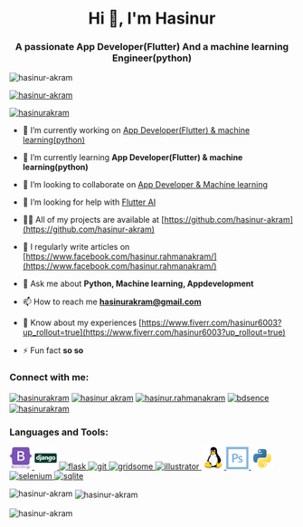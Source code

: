 <h1 align="center">Hi 👋, I'm Hasinur</h1>
<h3 align="center">A passionate App Developer(Flutter) And a machine learning Engineer(python) </h3>

<p align="left"> <img src="https://komarev.com/ghpvc/?username=hasinur-akram&label=Profile%20views&color=0e75b6&style=flat" alt="hasinur-akram" /> </p>

<p align="left"> <a href="https://github.com/ryo-ma/github-profile-trophy"><img src="https://github-profile-trophy.vercel.app/?username=hasinur-akram" alt="hasinur-akram" /></a> </p>

<p align="left"> <a href="https://twitter.com/hasinurakram" target="blank"><img src="https://img.shields.io/twitter/follow/hasinurakram?logo=twitter&style=for-the-badge" alt="hasinurakram" /></a> </p>

- 🔭 I’m currently working on [App Developer(Flutter) & machine learning(python)](https://hrventureai.com/)

- 🌱 I’m currently learning **App Developer(Flutter) & machine learning(python)**

- 👯 I’m looking to collaborate on [App Developer & Machine learning](https://hrventureai.com/)

- 🤝 I’m looking for help with [Flutter AI](https://hrventureai.com/)

- 👨‍💻 All of my projects are available at [https://github.com/hasinur-akram](https://github.com/hasinur-akram)

- 📝 I regularly write articles on [https://www.facebook.com/hasinur.rahmanakram/](https://www.facebook.com/hasinur.rahmanakram/)

- 💬 Ask me about **Python, Machine learning, Appdevelopment**

- 📫 How to reach me **hasinurakram@gmail.com**

- 📄 Know about my experiences [https://www.fiverr.com/hasinur6003?up_rollout=true](https://www.fiverr.com/hasinur6003?up_rollout=true)

- ⚡ Fun fact **so so**

<h3 align="left">Connect with me:</h3>
<p align="left">
<a href="https://twitter.com/hasinurakram" target="blank"><img align="center" src="https://raw.githubusercontent.com/rahuldkjain/github-profile-readme-generator/master/src/images/icons/Social/twitter.svg" alt="hasinurakram" height="30" width="40" /></a>
<a href="https://linkedin.com/in/hasinur akram" target="blank"><img align="center" src="https://raw.githubusercontent.com/rahuldkjain/github-profile-readme-generator/master/src/images/icons/Social/linked-in-alt.svg" alt="hasinur akram" height="30" width="40" /></a>
<a href="https://fb.com/hasinur.rahmanakram" target="blank"><img align="center" src="https://raw.githubusercontent.com/rahuldkjain/github-profile-readme-generator/master/src/images/icons/Social/facebook.svg" alt="hasinur.rahmanakram" height="30" width="40" /></a>
<a href="https://www.youtube.com/c/bdsence" target="blank"><img align="center" src="https://raw.githubusercontent.com/rahuldkjain/github-profile-readme-generator/master/src/images/icons/Social/youtube.svg" alt="bdsence" height="30" width="40" /></a>
<a href="https://www.hackerrank.com/hasinurakram" target="blank"><img align="center" src="https://raw.githubusercontent.com/rahuldkjain/github-profile-readme-generator/master/src/images/icons/Social/hackerrank.svg" alt="hasinurakram" height="30" width="40" /></a>
</p>

<h3 align="left">Languages and Tools:</h3>
<p align="left"> <a href="https://getbootstrap.com" target="_blank"> <img src="https://raw.githubusercontent.com/devicons/devicon/master/icons/bootstrap/bootstrap-plain-wordmark.svg" alt="bootstrap" width="40" height="40"/> </a> <a href="https://www.djangoproject.com/" target="_blank"> <img src="https://raw.githubusercontent.com/devicons/devicon/master/icons/django/django-original.svg" alt="django" width="40" height="40"/> </a> <a href="https://flask.palletsprojects.com/" target="_blank"> <img src="https://www.vectorlogo.zone/logos/pocoo_flask/pocoo_flask-icon.svg" alt="flask" width="40" height="40"/> </a> <a href="https://git-scm.com/" target="_blank"> <img src="https://www.vectorlogo.zone/logos/git-scm/git-scm-icon.svg" alt="git" width="40" height="40"/> </a> <a href="https://gridsome.org/" target="_blank"> <img src="https://www.vectorlogo.zone/logos/gridsome/gridsome-icon.svg" alt="gridsome" width="40" height="40"/> </a> <a href="https://www.adobe.com/in/products/illustrator.html" target="_blank"> <img src="https://www.vectorlogo.zone/logos/adobe_illustrator/adobe_illustrator-icon.svg" alt="illustrator" width="40" height="40"/> </a> <a href="https://www.linux.org/" target="_blank"> <img src="https://raw.githubusercontent.com/devicons/devicon/master/icons/linux/linux-original.svg" alt="linux" width="40" height="40"/> </a> <a href="https://www.photoshop.com/en" target="_blank"> <img src="https://raw.githubusercontent.com/devicons/devicon/master/icons/photoshop/photoshop-line.svg" alt="photoshop" width="40" height="40"/> </a> <a href="https://www.python.org" target="_blank"> <img src="https://raw.githubusercontent.com/devicons/devicon/master/icons/python/python-original.svg" alt="python" width="40" height="40"/> </a> <a href="https://www.selenium.dev" target="_blank"> <img src="https://raw.githubusercontent.com/detain/svg-logos/780f25886640cef088af994181646db2f6b1a3f8/svg/selenium-logo.svg" alt="selenium" width="40" height="40"/> </a> <a href="https://www.sqlite.org/" target="_blank"> <img src="https://www.vectorlogo.zone/logos/sqlite/sqlite-icon.svg" alt="sqlite" width="40" height="40"/> </a> </p>

<p><img align="left" src="https://github-readme-stats.vercel.app/api/top-langs?username=hasinur-akram&show_icons=true&locale=en&layout=compact" alt="hasinur-akram" /></p>

<p>&nbsp;<img align="center" src="https://github-readme-stats.vercel.app/api?username=hasinur-akram&show_icons=true&locale=en" alt="hasinur-akram" /></p>

<p><img align="center" src="https://github-readme-streak-stats.herokuapp.com/?user=hasinur-akram&" alt="hasinur-akram" /></p>

